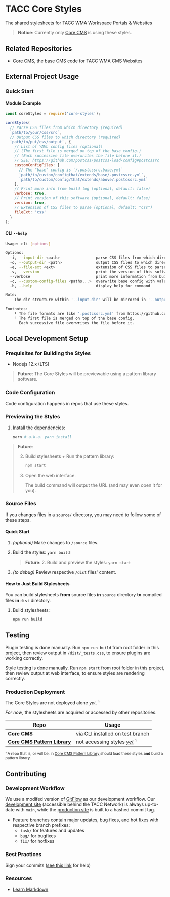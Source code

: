 # TACC Core Styles

The shared stylesheets for TACC WMA Workspace Portals & Websites

> __Notice__: Currently only [Core CMS] is using these styles.


## Related Repositories

- [Core CMS], the base CMS code for TACC WMA CMS Websites


## External Project Usage

### Quick Start

#### Module Example

```js
const coreStyles = require('core-styles');

coreStyles(
  // Parse CSS files from which directory (required)
  `path/to/your/css/src`,
  // Output CSS files to which directory (required)
  `path/to/put/css/output`, {
    // List of YAML config files (optional)
    // (The first file is merged on top of the base config.)
    // (Each successive file overwrites the file before it.)
    // SEE: https://github.com/postcss/postcss-load-config#postcssrc
    customConfigFiles: [
      // The "base" config is `/.postcssrc.base.yml`
      `path/to/custom/configthat/extends/base/.postcssrc.yml`,
      `path/to/custom/config/that/extends/above/.postcssrc.yml`
    ],
    // Print more info from build log (optional, default: false)
    verbose: true,
    // Print version of this software (optional, default: false)
    version: true,
    // Extension of CSS files to parse (optional, default: "css")
    fileExt: 'css'
  }
);
```

#### CLI `--help`

```bash
Usage: cli [options]

Options:
  -i, --input-dir <path>                parse CSS files from which directory
  -o, --output-dir <path>               output CSS files to which directory
  -e, --file-ext <ext>                  extension of CSS files to parse (default: "css") (default: "css")
  -v, --version                         print the version of this software
  --verbose                             print more information from build log
  -c, --custom-config-files <paths...>  overwrite base config with values from YAML files¹² (advanced)
  -h, --help                            display help for command

Note:
    The dir structure within '--input-dir' will be mirrored in '--output-dir'.

Footnotes:
    ¹ The file formats are like '.postcssrc.yml' from https://github.com/postcss/postcss-load-config#postcssrc.
    ² The first file is merged on top of the base config.
      Each successive file overwrites the file before it.
```


## Local Development Setup

### Prequisites for Building the Styles

* Nodejs 12.x (LTS)

> __Future__: The Core Styles will be previewable using a pattern library software.

### Code Configuration

Code configuration happens in repos that use these styles.

### Previewing the Styles

1. [Install][yarn-install] the dependencies:

    ```bash
    yarn # a.k.a. yarn install
    ```

> __Future__:
>
> 2. Build stylesheets + Run the pattern library:
> 
>     ```bash
>     npm start
>     ```
> 
> 3. Open the web interface.
> 
>     The build command will output the URL (and may even open it for you).


[yarn-install]: https://classic.yarnpkg.com/en/docs/cli/install/

### Source Files

If you changes files in a `source/` directory, you may need to follow some of these steps.

#### Quick Start

1. _(optional)_ Make changes to `/source` files.
2. Build the styles: `yarn build`

    > __Future__: 2. Build and preview the styles: `yarn start`

3. _(to debug)_ Review respective `/dist` files' content.

#### How to Just Build Stylesheets

You can build stylesheets __from__ source files __in__ `source` directory __to__ compiled files __in__ `dist` directory.

1. Build stylesheets:

    ```bash
    npm run build
    ```


## Testing

Plugin testing is done manually. Run `npm run build` from root folder in this project, then review output in `/dist/_tests.css`, to ensure plugins are working correctly.

Style testing is done manually. Run `npm start` from root folder in this project, then review output at web interface, to ensure styles are rendering correctly.

### Production Deployment

The Core Styles are not deployed alone _yet_. ¹

_For now_, the stylesheets are acquired or accessed by other repositories.

| Repo | Usage |
| - | - |
| __[Core CMS]__ | [via CLI installed on test branch](https://github.com/TACC/Core-CMS/compare/test/core-styles) |
| __[Core CMS Pattern Library]__ | not accessing styles [_yet_][research-pattern-lib] ¹ |

<sub>¹ A repo that is, or will be, in [Core CMS Pattern Library] should load these styles __and__ build a pattern library.</sub>

[Core CMS Pattern Library]: https://github.com/tacc-wbomar?tab=repositories&q=Core-CMS-Pattern-Library
[research-pattern-lib]: https://confluence.tacc.utexas.edu/x/FADMBQ


## Contributing

### Development Workflow

We use a modifed version of [GitFlow](https://datasift.github.io/gitflow/IntroducingGitFlow.html) as our development workflow. Our [development site](https://dev.cep.tacc.utexas.edu) (accessible behind the TACC Network) is always up-to-date with `main`, while the [production site](https://prod.cep.tacc.utexas.edu) is built to a hashed commit tag.
- Feature branches contain major updates, bug fixes, and hot fixes with respective branch prefixes:
    - `task/` for features and updates
    - `bug/` for bugfixes
    - `fix/` for hotfixes

### Best Practices

Sign your commits ([see this link](https://help.github.com/en/github/authenticating-to-github/managing-commit-signature-verification) for help)

### Resources

* [Learn Markdown](https://bitbucket.org/tutorials/markdowndemo)


<!-- Link Aliases -->

[Core Portal Deployments]: https://github.com/TACC/Core-Portal-Deployments
[Camino]: https://github.com/TACC/Camino
[Core CMS]: https://github.com/TACC/Core-CMS
[Core Portal]: https://github.com/TACC/Core-Portal
